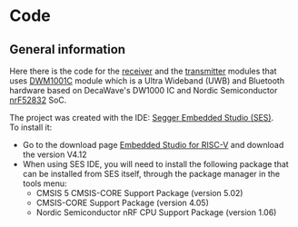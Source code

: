 # Code

## General information
Here there is the code for the [receiver](receiver/) and the [transmitter](transmitter/) modules that uses [DWM1001C](https://www.qorvo.com/products/p/DWM1001C) module which is a
Ultra Wideband (UWB) and Bluetooth hardware based on DecaWave's DW1000 IC and Nordic Semiconductor [nrF52832](https://www.nordicsemi.com/Products/nRF52832) SoC.

The project was created with the IDE: [Segger Embedded Studio (SES)](https://www.segger.com/products/development-tools/embedded-studio/).\
To install it:
- Go to the download page [Embedded Studio for RISC-V](https://www.segger.com/downloads/embedded-studio/#ESforRISCV) and download the version V4.12
- When using SES IDE, you will need to install the following package that can be installed from SES itself, through the package manager in the tools menu:
  -  CMSIS 5 CMSIS-CORE Support Package (version 5.02)
  -  CMSIS-CORE Support Package (version 4.05)
  -  Nordic Semiconductor nRF CPU Support Package (version 1.06)

